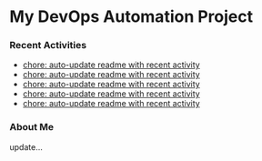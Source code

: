 # My DevOps Automation Project

### Recent Activities
<!-- activity:START -->
- [chore: auto-update readme with recent activity](https://github.com/kaigiii/mybowling-app/commit/1a39416394c3488ce5310da2b2279380831967ab)
- [chore: auto-update readme with recent activity](https://github.com/kaigiii/mybowling-app/commit/bdc657ede7287971162d7abaef3c03c27c44e690)
- [chore: auto-update readme with recent activity](https://github.com/kaigiii/mybowling-app/commit/76b2d3a6109c2ec14e91c38adc059e634fbca7ba)
- [chore: auto-update readme with recent activity](https://github.com/kaigiii/mybowling-app/commit/1f8fe6916cd6b4203b22777f93b2956324e259c2)
- [chore: auto-update readme with recent activity](https://github.com/kaigiii/mybowling-app/commit/c941b556cda60eee6e287e4bd483eba2265da807)
<!-- activity:END -->

### About Me
<!-- MYLINKS:START -->
<!-- MYLINKS:END -->

update...
